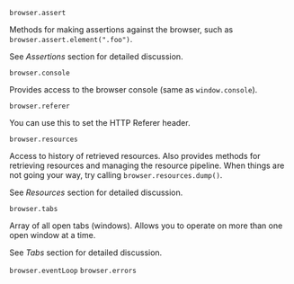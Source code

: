 

`browser.assert`

Methods for making assertions against the browser, such as
`browser.assert.element(".foo")`.

See *Assertions* section for detailed discussion.


`browser.console`

Provides access to the browser console (same as `window.console`).


`browser.referer`

You can use this to set the HTTP Referer header.


`browser.resources`

Access to history of retrieved resources.  Also provides methods for retrieving
resources and managing the resource pipeline.  When things are not going your
way, try calling `browser.resources.dump()`.

See *Resources* section for detailed discussion.


`browser.tabs`

Array of all open tabs (windows).  Allows you to operate on more than one open
window at a time.

See *Tabs* section for detailed discussion.


`browser.eventLoop`
`browser.errors`
